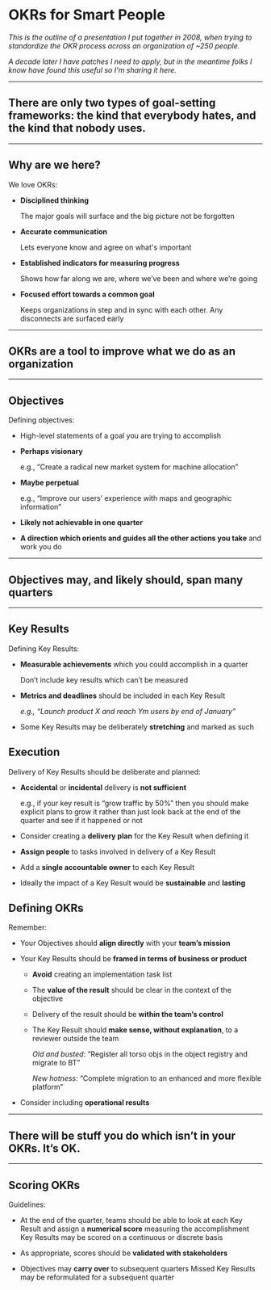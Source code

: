 # OKRs for Smart People

*This is the outline of a presentation I put together in 2008, when trying to standardize the OKR process across an organization of ~250 people.*

*A decade later I have patches I need to apply, but in the meantime folks I know have found this useful so I'm sharing it here.*

---
## There are only two types of goal-setting frameworks: the kind that everybody hates, and the kind that nobody uses.
---

## Why are we here?

We love OKRs:
* **Disciplined thinking**

   The major goals will surface and the big picture not be forgotten
   
* **Accurate communication**

   Lets everyone know and agree on what's important
   
* **Established indicators for measuring progress**

   Shows how far along we are, where we’ve been and where we’re going
   
* **Focused effort towards a common goal**

   Keeps organizations in step and in sync with each other. Any disconnects are surfaced early
   
---
## OKRs are a tool to improve what we do as an organization
---

## Objectives

Defining objectives:

* High-level statements of a goal you are trying to accomplish

* **Perhaps visionary**

  e.g., “Create a radical new market system for machine allocation”
  
* **Maybe perpetual**

  e.g., “Improve our users’ experience with maps and geographic information”
  
* **Likely not achievable in one quarter**

* **A direction which orients and guides all the other actions you take** and work you do

---
## Objectives may, and likely should, span many quarters
---

## Key Results

Defining Key Results:

* **Measurable achievements** which you could accomplish in a quarter

  Don’t include key results which can’t be measured

* **Metrics and deadlines** should be included in each Key Result

  *e.g., “Launch product X and reach Ym users by end of January”*

* Some Key Results may be deliberately **stretching** and marked as such

## Execution

Delivery of Key Results should be deliberate and planned:

* **Accidental** or **incidental** delivery is **not sufficient**

  e.g., if your key result is “grow traffic by 50%” then you should make explicit plans to grow it rather than just look back at the end of the quarter and see if it happened or not

* Consider creating a **delivery plan** for the Key Result when defining it

* **Assign people** to tasks involved in delivery of a Key Result

* Add a **single accountable owner** to each Key Result

* Ideally the impact of a Key Result would be **sustainable** and **lasting**

## Defining OKRs

Remember:

* Your Objectives should **align directly** with your **team’s mission**

* Your Key Results should be **framed in terms of business or product**

  * **Avoid** creating an implementation task list

  * The **value of the result** should be clear in the context of the objective

  * Delivery of the result should be **within the team’s control**

  * The Key Result should **make sense, without explanation**, to a reviewer outside the team

    *Old and busted*: “Register all torso objs in the object registry and migrate to BT”
  
    *New hotness*: “Complete migration to an enhanced and more flexible platform”

* Consider including **operational results**

---
## There will be stuff you do which isn’t in your OKRs. It’s OK.
---

## Scoring OKRs

Guidelines:

* At the end of the quarter, teams should be able to look at each Key Result and assign a **numerical score** measuring the accomplishment Key Results may be scored on a continuous or discrete basis

* As appropriate, scores should be **validated with stakeholders**

* Objectives may **carry over** to subsequent quarters Missed Key Results may be reformulated for a subsequent quarter


